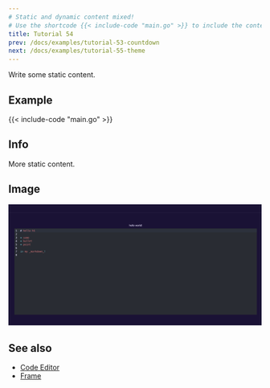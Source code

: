 ```yaml
---
# Static and dynamic content mixed!
# Use the shortcode {{< include-code "main.go" >}} to include the content of the file as a go-code block.
title: Tutorial 54
prev: /docs/examples/tutorial-53-countdown
next: /docs/examples/tutorial-55-theme
---
```


Write some static content.

## Example
{{< include-code "main.go" >}}

## Info
More static content.

## Image
![](screenshot-01.png)

## See also
- [Code Editor](../../components/composite/code_editor)
- [Frame](../../components/layout/frame)

